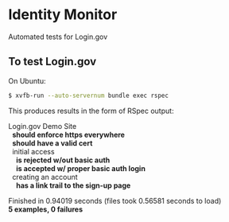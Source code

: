 Identity Monitor
================

Automated tests for Login.gov


To test Login.gov
-----------------

On Ubuntu:

```bash
$ xvfb-run --auto-servernum bundle exec rspec
```

This produces results in the form of RSpec output:


Login.gov Demo Site  
&nbsp;&nbsp;**should enforce https everywhere**  
&nbsp;&nbsp;**should have a valid cert**  
&nbsp;&nbsp;initial access  
&nbsp;&nbsp;&nbsp;&nbsp;**is rejected w/out basic auth**  
&nbsp;&nbsp;&nbsp;&nbsp;**is accepted w/ proper basic auth login**  
&nbsp;&nbsp;creating an account  
&nbsp;&nbsp;&nbsp;&nbsp;**has a link trail to the sign-up page**  

Finished in 0.94019 seconds (files took 0.56581 seconds to load)  
**5 examples, 0 failures**
